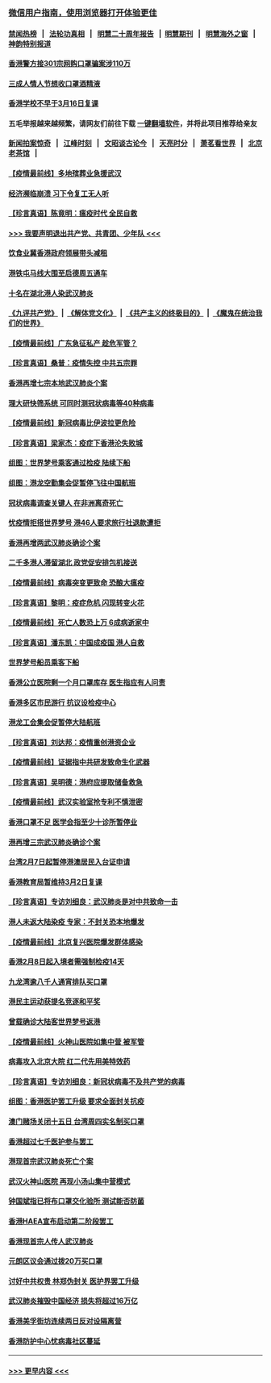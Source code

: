 ### [微信用户指南，使用浏览器打开体验更佳](https://github.com/gfw-breaker/banned-news1/blob/master/indexes/wechat-guide.md?t=0)
#### [禁闻热榜](热点新闻.md?t=0)  &nbsp;&nbsp;|&nbsp;&nbsp; [法轮功真相](https://github.com/gfw-breaker/truth/blob/master/README.md?t=0) &nbsp;&nbsp;|&nbsp;&nbsp; [明慧二十周年报告](https://github.com/gfw-breaker/mh-reports/blob/master/README.md?t=0) &nbsp;&nbsp;|&nbsp;&nbsp;[明慧期刊](https://github.com/gfw-breaker/mh-qikan) &nbsp;&nbsp;|&nbsp;&nbsp; [明慧海外之窗](https://github.com/gfw-breaker/mh-news/blob/master/README.md?t=0) &nbsp;&nbsp;|&nbsp;&nbsp; [神韵特别报道](https://github.com/gfw-breaker/mh-news/blob/master/shenyun.md?t=0)
#### [香港警方接301宗网购口罩骗案涉110万](../pages/nsc415/n11867572.md?t=02141744) 
#### [三成人情人节想收口罩酒精液](../pages/nsc415/n11867523.md?t=02141744) 
#### [香港学校不早于3月16日复课](../pages/nsc415/n11867498.md?t=02141744) 
#### 五毛举报越来越频繁，请网友们前往下载 [一键翻墙软件](https://github.com/gfw-breaker/ssr-accounts)，并将此项目推荐给亲友
#### [新闻拍案惊奇](https://github.com/gfw-breaker/banned-news1/blob/master/pages/link4.md) &nbsp;&nbsp;|&nbsp;&nbsp; [江峰时刻](https://github.com/gfw-breaker/banned-news1/blob/master/pages/link4.md) &nbsp;&nbsp;|&nbsp;&nbsp; [文昭谈古论今](https://github.com/gfw-breaker/banned-news1/blob/master/pages/link4.md) &nbsp;&nbsp;|&nbsp;&nbsp; [天亮时分](https://github.com/gfw-breaker/banned-news1/blob/master/pages/link4.md) &nbsp;&nbsp;|&nbsp;&nbsp; [萧茗看世界](https://github.com/gfw-breaker/banned-news1/blob/master/pages/link4.md) &nbsp;&nbsp;|&nbsp;&nbsp; [北京老茶馆](https://github.com/gfw-breaker/banned-news1/blob/master/pages/link4.md) &nbsp;&nbsp;|&nbsp;&nbsp; 
#### [【疫情最前线】多地殡葬业急援武汉](../pages/nsc415/n11866914.md?t=02141744) 
#### [经济濒临崩溃 习下令复工无人听](../pages/nsc415/n11867269.md?t=02141744) 
#### [【珍言真语】陈竟明：瘟疫时代 全民自救](../pages/nsc415/n11866765.md?t=02141744) 
#### [>>> 我要声明退出共产党、共青团、少年队 <<<](https://github.com/begood0513/goodnews/blob/master/quit/letter.md) 
#### [饮食业冀香港政府领展带头减租](../pages/nsc415/n11864876.md?t=02141744) 
#### [港铁屯马线大围至启德周五通车](../pages/nsc415/n11864842.md?t=02141744) 
#### [十名在湖北港人染武汉肺炎](../pages/nsc415/n11864807.md?t=02141744) 
#### [《九评共产党》](https://github.com/begood0513/9ping.md/blob/master/README.md) &nbsp;|&nbsp; [《解体党文化》](../../../../jtdwh.md/blob/master/README.md)  &nbsp;|&nbsp; [《共产主义的终极目的》](../../../../gczydzjmd.md/blob/master/README.md) &nbsp;|&nbsp; [《魔鬼在统治我们的世界》](../../../../mgztzwmdsj.md/blob/master/README.md) 
#### [【疫情最前线】广东急征私产 趁危军管？](../pages/nsc415/n11864205.md?t=02141744) 
#### [【珍言真语】桑普：疫情失控 中共五宗罪](../pages/nsc415/n11864157.md?t=02141744) 
#### [香港再增七宗本地武汉肺炎个案](../pages/nsc415/n11862405.md?t=02141744) 
#### [理大研快筛系统 可同时测冠状病毒等40种病毒](../pages/nsc415/n11862376.md?t=02141744) 
#### [【疫情最前线】新冠病毒比伊波拉更危险](../pages/nsc415/n11862199.md?t=02141744) 
#### [【珍言真语】梁家杰：疫症下香港沦失败城](../pages/nsc415/n11861588.md?t=02141744) 
#### [组图：世界梦号乘客通过检疫 陆续下船](../pages/nsc415/n11858302.md?t=02141744) 
#### [组图：港龙空勤集会促暂停飞往中国航班](../pages/nsc415/n11858190.md?t=02141744) 
#### [冠状病毒调查关键人 在非洲离奇死亡](../pages/nsc415/n11859798.md?t=02141744) 
#### [忧疫情拒搭世界梦号 港46人要求旅行社退款遭拒](../pages/nsc415/n11859849.md?t=02141744) 
#### [香港再增两武汉肺炎确诊个案](../pages/nsc415/n11859833.md?t=02141744) 
#### [二千多港人滞留湖北 政党促安排包机接送](../pages/nsc415/n11859831.md?t=02141744) 
#### [【疫情最前线】病毒突变更致命 恐酿大瘟疫](../pages/nsc415/n11859604.md?t=02141744) 
#### [【珍言真语】黎明：疫症危机 闪现转变火花](../pages/nsc415/n11859199.md?t=02141744) 
#### [【疫情最前线】死亡人数恐上万 6成病逝家中](../pages/nsc415/n11856687.md?t=02141744) 
#### [【珍言真语】潘东凯：中国成疫国 港人自救](../pages/nsc415/n11856962.md?t=02141744) 
#### [世界梦号船员乘客下船](../pages/nsc415/n11856883.md?t=02141744) 
#### [香港公立医院剩一个月口罩库存 医生指应有人问责](../pages/nsc415/n11856875.md?t=02141744) 
#### [香港多区市民游行 抗议设检疫中心](../pages/nsc415/n11856866.md?t=02141744) 
#### [港龙工会集会促暂停大陆航班](../pages/nsc415/n11856840.md?t=02141744) 
#### [【珍言真语】刘达邦：疫情重创港资企业](../pages/nsc415/n11854274.md?t=02141744) 
#### [【疫情最前线】证据指中共研发致命生化武器](../pages/nsc415/n11853087.md?t=02141744) 
#### [【珍言真语】吴明德：港府应提取储备救急](../pages/nsc415/n11852734.md?t=02141744) 
#### [【疫情最前线】武汉实验室抢专利不慎泄密](../pages/nsc415/n11850310.md?t=02141744) 
#### [香港口罩不足 医学会指至少十诊所暂停业](../pages/nsc415/n11850301.md?t=02141744) 
#### [港再增三宗武汉肺炎确诊个案](../pages/nsc415/n11850328.md?t=02141744) 
#### [台湾2月7日起暂停港澳居民入台证申请](../pages/nsc415/n11850304.md?t=02141744) 
#### [香港教育局暂维持3月2日复课](../pages/nsc415/n11850260.md?t=02141744) 
#### [【珍言真语】专访刘细良：武汉肺炎是对中共致命一击](../pages/nsc415/n11849934.md?t=02141744) 
#### [港人未返大陆染疫 专家：不封关恐本地爆发](../pages/nsc415/n11848021.md?t=02141744) 
#### [【疫情最前线】北京复兴医院爆发群体感染](../pages/nsc415/n11847626.md?t=02141744) 
#### [香港2月8日起入境者需强制检疫14天](../pages/nsc415/n11847658.md?t=02141744) 
#### [九龙湾逾八千人通宵排队买口罩](../pages/nsc415/n11847647.md?t=02141744) 
#### [港民主运动获提名竞逐和平奖](../pages/nsc415/n11847633.md?t=02141744) 
#### [曾载确诊大陆客世界梦号返港](../pages/nsc415/n11847608.md?t=02141744) 
#### [【疫情最前线】火神山医院如集中营 被军管](../pages/nsc415/n11847524.md?t=02141744) 
#### [病毒攻入北京大院 红二代先用美特效药](../pages/nsc415/n11847427.md?t=02141744) 
#### [【珍言真语】专访刘细良：新冠状病毒不及共产党的病毒](../pages/nsc415/n11847164.md?t=02141744) 
#### [组图：香港医护罢工升级 要求全面封关抗疫](../pages/nsc415/n11844107.md?t=02141744) 
#### [澳门赌场关闭十五日 台湾周四实名制买口罩](../pages/nsc415/n11845083.md?t=02141744) 
#### [香港超过七千医护参与罢工](../pages/nsc415/n11845051.md?t=02141744) 
#### [港现首宗武汉肺炎死亡个案](../pages/nsc415/n11844998.md?t=02141744) 
#### [武汉火神山医院 再现小汤山集中营模式](../pages/nsc415/n11844763.md?t=02141744) 
#### [钟国斌指已将布口罩交化验所 测试能否防菌](../pages/nsc415/n11842783.md?t=02141744) 
#### [香港HAEA宣布启动第二阶段罢工](../pages/nsc415/n11842723.md?t=02141744) 
#### [香港现首宗人传人武汉肺炎](../pages/nsc415/n11842766.md?t=02141744) 
#### [元朗区议会通过拨20万买口罩](../pages/nsc415/n11842754.md?t=02141744) 
#### [讨好中共权贵 林郑伪封关 医护界罢工升级](../pages/nsc415/n11842359.md?t=02141744) 
#### [武汉肺炎摧毁中国经济 损失将超过16万亿](../pages/nsc415/n11839723.md?t=02141744) 
#### [香港美孚街坊连续两日反对设隔离营](../pages/nsc415/n11839962.md?t=02141744) 
#### [香港防护中心忧病毒社区蔓延](../pages/nsc415/n11839933.md?t=02141744) 

----
#### [ >>> 更早内容 <<< ](../indexes/nsc415-earlier.md)
